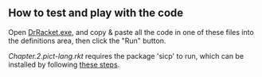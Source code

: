 How to test and play with the code
---
Open [DrRacket.exe](https://racket-lang.org/), and copy & paste all the code in one of these files into the definitions area, then click the "Run" button.

*Chapter.2.pict-lang.rkt* requires the package 'sicp' to run, which can be installed by following [these steps](https://docs.racket-lang.org/sicp-manual/index.html).